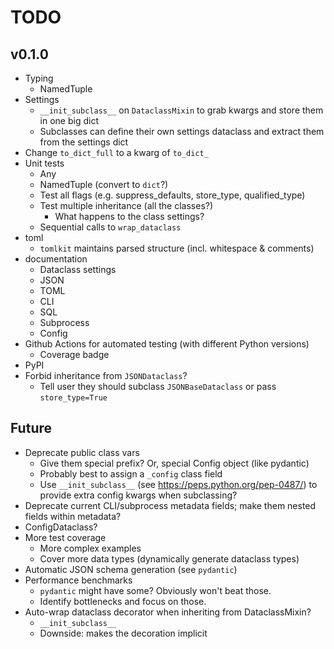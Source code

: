 # TODO

## v0.1.0

- Typing
  - NamedTuple
- Settings
  - `__init_subclass__` on `DataclassMixin` to grab kwargs and store them in one big dict
  - Subclasses can define their own settings dataclass and extract them from the settings dict
- Change `to_dict_full` to a kwarg of `to_dict_`
- Unit tests
  - Any
  - NamedTuple (convert to `dict`?)
  - Test all flags (e.g. suppress_defaults, store_type, qualified_type)
  - Test multiple inheritance (all the classes?)
    - What happens to the class settings?
  - Sequential calls to `wrap_dataclass`
- toml
  - `tomlkit` maintains parsed structure (incl. whitespace & comments)
- documentation
  - Dataclass settings
  - JSON
  - TOML
  - CLI
  - SQL
  - Subprocess
  - Config
- Github Actions for automated testing (with different Python versions)
  - Coverage badge
- PyPI
- Forbid inheritance from `JSONDataclass`?
  - Tell user they should subclass `JSONBaseDataclass` or pass `store_type=True`

## Future

- Deprecate public class vars
  - Give them special prefix? Or, special Config object (like pydantic)
  - Probably best to assign a `_config` class field
  - Use `__init_subclass__` (see https://peps.python.org/pep-0487/) to provide extra config kwargs when subclassing?
- Deprecate current CLI/subprocess metadata fields; make them nested fields within metadata?
- ConfigDataclass?
- More test coverage
  - More complex examples
  - Cover more data types (dynamically generate dataclass types)
- Automatic JSON schema generation (see `pydantic`)
- Performance benchmarks
  - `pydantic` might have some? Obviously won't beat those.
  - Identify bottlenecks and focus on those.
- Auto-wrap dataclass decorator when inheriting from DataclassMixin?
  - `__init_subclass__`
  - Downside: makes the decoration implicit
